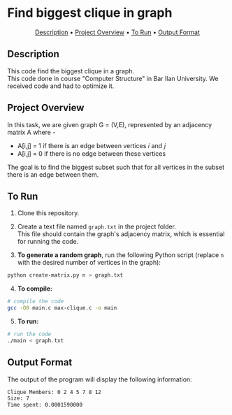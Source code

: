 # Find biggest clique in graph

<p align="center">
  <a href="#description">Description</a> •
  <a href="#project-overview">Project Overview</a> •
  <a href="#to-run">To Run</a> •
  <a href="#output-format">Output Format</a>
</p>


## Description  
This code find the biggest clique in a graph.  
This code done in course "Computer Structure" in Bar Ilan University. We received code and had to optimize it.

## Project Overview  
In this task, we are given graph G = (V,E), represented by an adjacency matrix A where -  
* A[i,j] = 1 if there is an edge between vertices 𝑖  and 𝑗 
* A[i,j] = 0 if there is no edge between these vertices  
  

The goal is to find the biggest subset such that for all vertices in the subset there is an edge between them.

## To Run  
1. Clone this repository.  

2. Create a text file named `graph.txt` in the project folder.  
   This file should contain the graph's adjacency matrix, which is essential for running the code.
 
 3. **To generate a random graph**, run the following Python script (replace `n` with the desired number of vertices in the graph):
 ```bash
 python create-matrix.py n > graph.txt
 ```

4. **To compile:**
```bash
# compile the code
gcc -O0 main.c max-clique.c -o main
```  

5. **To run:**
```bash
# run the code
./main < graph.txt
```

## Output Format  
The output of the program will display the following information:
```bash
Clique Members: 0 2 4 5 7 8 12
Size: 7
Time spent: 0.0001590000
```